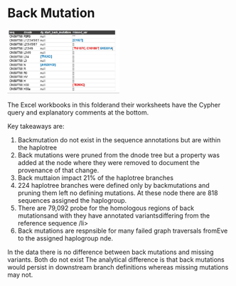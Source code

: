 # Back Mutation

<img src="https://github.com/waigitdas/Mitochondrial-DNA-Research/blob/main/Knowledge_Graph/Analytics/Back_mutations/haplotree_traversal_with%20back_and_missing_variants.jpeg" width="50%" height="50%">
 
The Excel workbooks in this folderand their worksheets have the Cypher query and explanatory comments at the bottom.

Key takeaways are:
<ol>
 <li>Backmutation do not exist in the sequence annotations but are within the haplotree</li>
 <li>Back mutations were pruned from the dnode tree but a property was added at the node where they were removed to document the provenance of that change. </li>
 <li>Back muttaion impact 21% of the haplotree branches </li>
 <li>224 haplotree branches were defined only by backmutations and pruning them left no defining mutations. At these node there are 818 sequences assigned the haplogroup. </li>
 <li>There are 79,092 probe for the homologous regions of back mutationsand with they have annotated variantsdiffering from the reference sequence /li>
 <li>Back mutations are respnsible for many failed graph traversals fromEve to the assigned haplogroup nde.</li>
</ol>

In the data there is no difference between back mutations and missing variants. Both do not exist The analytical difference is that back mutations would persist in downstream branch definitions whereas missing mutations may not. 
